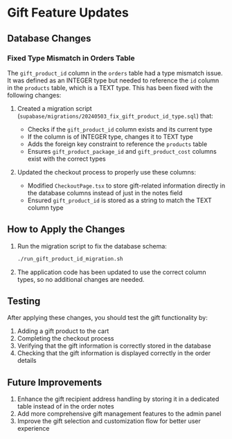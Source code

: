 # Gift Feature Updates

## Database Changes

### Fixed Type Mismatch in Orders Table

The `gift_product_id` column in the `orders` table had a type mismatch issue. It was defined as an INTEGER type but needed to reference the `id` column in the `products` table, which is a TEXT type. This has been fixed with the following changes:

1. Created a migration script (`supabase/migrations/20240503_fix_gift_product_id_type.sql`) that:
   - Checks if the `gift_product_id` column exists and its current type
   - If the column is of INTEGER type, changes it to TEXT type
   - Adds the foreign key constraint to reference the `products` table
   - Ensures `gift_product_package_id` and `gift_product_cost` columns exist with the correct types

2. Updated the checkout process to properly use these columns:
   - Modified `CheckoutPage.tsx` to store gift-related information directly in the database columns instead of just in the notes field
   - Ensured `gift_product_id` is stored as a string to match the TEXT column type

## How to Apply the Changes

1. Run the migration script to fix the database schema:
   ```bash
   ./run_gift_product_id_migration.sh
   ```

2. The application code has been updated to use the correct column types, so no additional changes are needed.

## Testing

After applying these changes, you should test the gift functionality by:

1. Adding a gift product to the cart
2. Completing the checkout process
3. Verifying that the gift information is correctly stored in the database
4. Checking that the gift information is displayed correctly in the order details

## Future Improvements

1. Enhance the gift recipient address handling by storing it in a dedicated table instead of in the order notes
2. Add more comprehensive gift management features to the admin panel
3. Improve the gift selection and customization flow for better user experience

